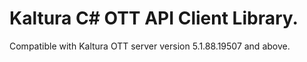 # Kaltura C# OTT API Client Library.
Compatible with Kaltura OTT server version 5.1.88.19507 and above.
